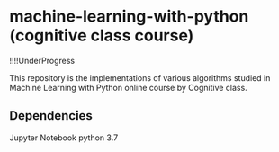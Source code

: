 # machine-learning-with-python (cognitive class course)
!!!!UnderProgress

This repository is the implementations of various algorithms studied in Machine Learning with Python online course by Cognitive class.

## Dependencies
Jupyter Notebook
python 3.7 


